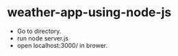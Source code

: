# weather-app-using-node-js

* Go to directory.
* run node server.js
* open localhost:3000/ in brower.
